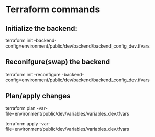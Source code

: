 # Terraform commands

## Initialize the backend:

terraform init -backend-config=environment/public/dev/backend/backend_config_dev.tfvars

## Reconifgure(swap) the backend

terraform init -reconfigure -backend-config=environment/public/dev/backend/backend_config_dev.tfvars

## Plan/apply changes

terraform plan -var-file=environment/public/dev/variables/variables_dev.tfvars

terraform apply -var-file=environment/public/dev/variables/variables_dev.tfvars
